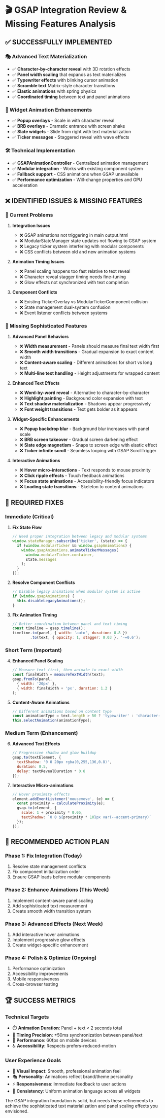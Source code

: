 # 🎬 GSAP Integration Review & Missing Features Analysis

## ✅ **SUCCESSFULLY IMPLEMENTED**

### **🎭 Advanced Text Materialization**
- ✅ **Character-by-character reveal** with 3D rotation effects
- ✅ **Panel width scaling** that expands as text materializes  
- ✅ **Typewriter effects** with blinking cursor animation
- ✅ **Scramble text** Matrix-style character transitions
- ✅ **Elastic animations** with spring physics
- ✅ **Coordinated timing** between text and panel animations

### **🎪 Widget Animation Enhancements**
- ✅ **Popup overlays** - Scale in with character reveal
- ✅ **BRB overlays** - Dramatic entrance with screen shake
- ✅ **Slate widgets** - Slide from right with text materialization
- ✅ **Ticker messages** - Staggered reveal with wave effects

### **🛠️ Technical Implementation**
- ✅ **GSAPAnimationController** - Centralized animation management
- ✅ **Modular integration** - Works with existing component system
- ✅ **Fallback support** - CSS animations when GSAP unavailable
- ✅ **Performance optimization** - Will-change properties and GPU acceleration

## ❌ **IDENTIFIED ISSUES & MISSING FEATURES**

### **🐛 Current Problems**

1. **Integration Issues**
   - ❌ GSAP animations not triggering in main output.html
   - ❌ ModularStateManager state updates not flowing to GSAP system
   - ❌ Legacy ticker system interfering with modular components
   - ❌ CSS conflicts between old and new animation systems

2. **Animation Timing Issues**
   - ❌ Panel scaling happens too fast relative to text reveal
   - ❌ Character reveal stagger timing needs fine-tuning
   - ❌ Glow effects not synchronized with text completion

3. **Component Conflicts**
   - ❌ Existing TickerOverlay vs ModularTickerComponent collision
   - ❌ State management dual-system confusion
   - ❌ Event listener conflicts between systems

### **🎯 Missing Sophisticated Features**

1. **Advanced Panel Behaviors**
   - ❌ **Width measurement** - Panels should measure final text width first
   - ❌ **Smooth width transitions** - Gradual expansion to exact content width
   - ❌ **Content-aware scaling** - Different animations for short vs long text
   - ❌ **Multi-line text handling** - Height adjustments for wrapped content

2. **Enhanced Text Effects**
   - ❌ **Word-by-word reveal** - Alternative to character-by-character
   - ❌ **Highlight painting** - Background color expansion with text
   - ❌ **Text shadow materialization** - Shadows appear progressively
   - ❌ **Font weight transitions** - Text gets bolder as it appears

3. **Widget-Specific Enhancements**
   - ❌ **Popup backdrop blur** - Background blur increases with panel scale
   - ❌ **BRB screen takeover** - Gradual screen darkening effect
   - ❌ **Slate edge magnetism** - Snaps to screen edge with elastic effect
   - ❌ **Ticker infinite scroll** - Seamless looping with GSAP ScrollTrigger

4. **Interactive Animations**
   - ❌ **Hover micro-interactions** - Text responds to mouse proximity
   - ❌ **Click ripple effects** - Touch feedback animations
   - ❌ **Focus state animations** - Accessibility-friendly focus indicators
   - ❌ **Loading state transitions** - Skeleton to content animations

## 🔧 **REQUIRED FIXES**

### **Immediate (Critical)**

1. **Fix State Flow**
   ```javascript
   // Need proper integration between legacy and modular systems
   window.stateManager.subscribe('ticker', (state) => {
     if (window.modularTicker && window.gsapAnimations) {
       window.gsapAnimations.animateTickerMessages(
         window.modularTicker.container, 
         state.messages
       );
     }
   });
   ```

2. **Resolve Component Conflicts**
   ```javascript
   // Disable legacy animations when modular system is active
   if (window.gsapAnimations) {
     this.disableLegacyAnimations();
   }
   ```

3. **Fix Animation Timing**
   ```javascript
   // Better coordination between panel and text timing
   const timeline = gsap.timeline();
   timeline.to(panel, { width: 'auto', duration: 0.8 })
           .to(text, { opacity: 1, stagger: 0.03 }, '-=0.6');
   ```

### **Short Term (Important)**

4. **Enhanced Panel Scaling**
   ```javascript
   // Measure text first, then animate to exact width
   const finalWidth = measureTextWidth(text);
   gsap.fromTo(panel, 
     { width: '20px' }, 
     { width: finalWidth + 'px', duration: 1.2 }
   );
   ```

5. **Content-Aware Animations**
   ```javascript
   // Different animations based on content type
   const animationType = text.length > 50 ? 'typewriter' : 'character-reveal';
   this.selectAnimation(animationType);
   ```

### **Medium Term (Enhancement)**

6. **Advanced Text Effects**
   ```javascript
   // Progressive shadow and glow buildup
   gsap.to(textElement, {
     textShadow: '0 0 20px rgba(0,255,136,0.8)',
     duration: 0.5,
     delay: textRevealDuration * 0.8
   });
   ```

7. **Interactive Micro-animations**
   ```javascript
   // Hover proximity effects
   element.addEventListener('mousemove', (e) => {
     const proximity = calculateProximity(e);
     gsap.to(element, { 
       scale: 1 + proximity * 0.05,
       textShadow: `0 0 ${proximity * 10}px var(--accent-primary)`
     });
   });
   ```

## 🎯 **RECOMMENDED ACTION PLAN**

### **Phase 1: Fix Integration (Today)**
1. Resolve state management conflicts
2. Fix component initialization order
3. Ensure GSAP loads before modular components

### **Phase 2: Enhance Animations (This Week)**
1. Implement content-aware panel scaling
2. Add sophisticated text measurement
3. Create smooth width transition system

### **Phase 3: Advanced Effects (Next Week)**
1. Add interactive hover animations
2. Implement progressive glow effects
3. Create widget-specific enhancement

### **Phase 4: Polish & Optimize (Ongoing)**
1. Performance optimization
2. Accessibility improvements
3. Mobile responsiveness
4. Cross-browser testing

## 🏆 **SUCCESS METRICS**

### **Technical Targets**
- ⏱️ **Animation Duration**: Panel + text < 2 seconds total
- 🎯 **Timing Precision**: ±50ms synchronization between panel/text
- 📱 **Performance**: 60fps on mobile devices
- ♿ **Accessibility**: Respects prefers-reduced-motion

### **User Experience Goals**
- 👀 **Visual Impact**: Smooth, professional animation feel
- 🎭 **Personality**: Animations reflect brand/theme personality
- ⚡ **Responsiveness**: Immediate feedback to user actions
- 🧩 **Consistency**: Uniform animation language across all widgets

The GSAP integration foundation is solid, but needs these refinements to achieve the sophisticated text materialization and panel scaling effects you envisioned.